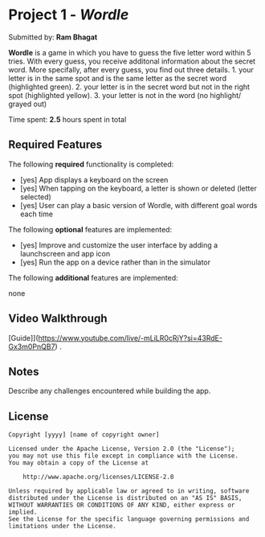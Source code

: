 # Project 1 - *Wordle*

Submitted by: **Ram Bhagat**

**Wordle** is a game in which you have to guess the five letter word within 5 tries. With every guess, you receive additonal information about the secret word. More specifally, after every guess, you find out three details. 1. your letter is in the same spot and is the same letter as the secret word (highlighted green). 2. your letter is in the secret word but not in the right spot (highlighted yellow). 3. your letter is not in the word (no highlight/ grayed out)

Time spent: **2.5** hours spent in total

## Required Features

The following **required** functionality is completed:

- [yes] App displays a keyboard on the screen
- [yes] When tapping on the keyboard, a letter is shown or deleted (letter selected)
- [yes] User can play a basic version of Wordle, with different goal words each time

The following **optional** features are implemented:

- [yes] Improve and customize the user interface by adding a launchscreen and app icon
- [yes] Run the app on a device rather than in the simulator

The following **additional** features are implemented:

none

## Video Walkthrough

[Guide]](https://www.youtube.com/live/-mLiLR0cRjY?si=43RdE-Gx3m0PnQB7) .


## Notes

Describe any challenges encountered while building the app.

## License

    Copyright [yyyy] [name of copyright owner]

    Licensed under the Apache License, Version 2.0 (the "License");
    you may not use this file except in compliance with the License.
    You may obtain a copy of the License at

        http://www.apache.org/licenses/LICENSE-2.0

    Unless required by applicable law or agreed to in writing, software
    distributed under the License is distributed on an "AS IS" BASIS,
    WITHOUT WARRANTIES OR CONDITIONS OF ANY KIND, either express or implied.
    See the License for the specific language governing permissions and
    limitations under the License.